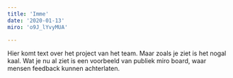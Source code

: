 ```yaml
---
title: 'Imme'
date: '2020-01-13'
miro: 'o9J_lYvyMUA'

---
```


Hier komt text over het project van het team. Maar zoals je ziet is het nogal kaal. Wat je nu al ziet is een voorbeeld van publiek miro board, waar mensen feedback kunnen achterlaten.

